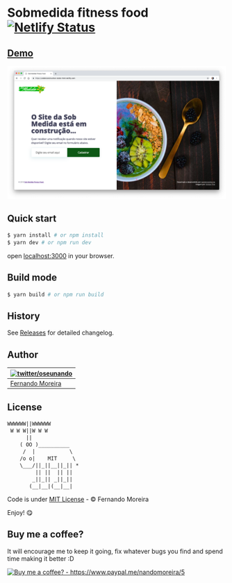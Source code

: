# Sobmedida fitness food [![Netlify Status](https://api.netlify.com/api/v1/badges/9895c682-5985-4143-bb1a-d4cb70590e23/deploy-status)](https://app.netlify.com/sites/underconstruction-static-html/deploys)

## [Demo](https://underconstruction-static-html.netlify.com/)

![underconstruction-static-html](underconstruction-static-html.png)

## Quick start

```bash
$ yarn install # or npm install
$ yarn dev # or npm run dev
```

open [localhost:3000](http://localhost:3000/) in your browser.

## Build mode

```bash
$ yarn build # or npm run build
```

## History

See [Releases](../../releases) for detailed changelog.

## Author

| [![twitter/oseunando](https://avatars6.githubusercontent.com/u/1318271?v=4&s=120)](http://twitter.com/oseunando "Follow @oseunando on Twitter") |
| ----------------------------------------------------------------------------------------------------------------------------------------------- |
| [Fernando Moreira](http://twitter.com/oseunando)                                                                                                |

## License

```
WWWWWW||WWWWWW
 W W W||W W W
      ||
    ( OO )__________
     /  |           \
    /o o|    MIT     \
    \___/||_||__||_|| *
         || ||  || ||
        _||_|| _||_||
       (__|__|(__|__|
```

Code is under [MIT License](/LICENSE) - © Fernando Moreira

Enjoy! 😋


## Buy me a coffee?

It will encourage me to keep it going, fix whatever bugs you find and spend time making it better :D

<a href="https://www.paypal.me/nandomoreira/5">
  <img src="https://img.shields.io/badge/Buy%20me%20a%20coffee%3F-US%24%205-blue.svg" alt="Buy me a coffee? - https://www.paypal.me/nandomoreira/5">
</a>

